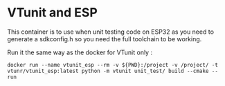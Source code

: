 # VTunit and ESP    
This container is to use when unit testing code on ESP32 as you need to generate a sdkconfig.h so you need the full toolchain to be working.

Run it the same way as the docker for VTunit only : 

```
docker run --name vtunit_esp --rm -v ${PWD}:/project -v /project/ -t vtunr/vtunit_esp:latest python -m vtunit unit_test/ build --cmake --run
```